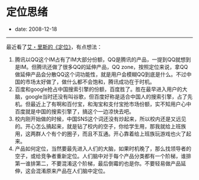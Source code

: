 # 定位思绪

- date: 2008-12-18

--------------------------


最近看了[艾・里斯的《定位》](http://www.douban.com/subject/1017180/)，有点想法：


1. 腾讯以QQ这个IM占有了IM大部分份额，QQ是腾讯的产品，一提到QQ就想到是IM。但腾讯还做了很多QQ的延伸产品，QQ zone，按照定位来说，拿QQ做延伸产品会分散QQ这个词功能性，就是用户会模糊QQ到底是什么。不过中国的市场太好做了，做什么都不会饱和，腾讯成功在于时机。
2. 百度和google抢占中国搜索引擎的份额，百度胜了。胜在最早进入用户的大脑，google当时还没有叫谷歌，但百度好称是适合中国人的搜索引擎，占了先机。但最近上了有啊和百付宝，和淘宝和支付宝抢市场份额，实不知用户心中百度就是中国的搜索引擎了，搞这个一边凉快去吧。
3. 校内刚开始做的时候，中国SNS这个词还没有炒起来，所以校内还是又远见的。开心怎么搞起来，就是钻了校内的空子，你给学生用，那我就给上班族用，这两群人个有个的圈子，而且不互通。开心靠着给上班族玩游戏也火了起来。
4. 产品如何定位，当然要最先进入人们的大脑，如果时机晚了，那么找领导者的空子，或给竞争者重新定位。人们脑中对于每个产品分类都有一个阶梯，谁排第一谁排第二，不要混淆这个阶梯，最后倒霉的也是你。不要轻易做产品延伸，这会混淆原来产品在人们脑中定位。

